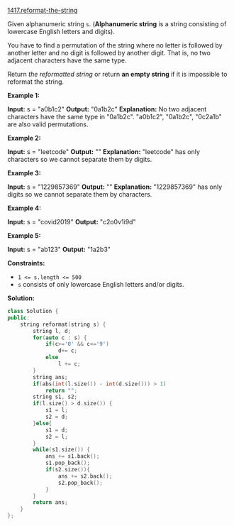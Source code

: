 [1417.reformat-the-string](https://leetcode.com/problems/reformat-the-string/)  

Given alphanumeric string `s`. (**Alphanumeric string** is a string consisting of lowercase English letters and digits).

You have to find a permutation of the string where no letter is followed by another letter and no digit is followed by another digit. That is, no two adjacent characters have the same type.

Return _the reformatted string_ or return **an empty string** if it is impossible to reformat the string.

**Example 1:**

**Input:** s = "a0b1c2"
**Output:** "0a1b2c"
**Explanation:** No two adjacent characters have the same type in "0a1b2c". "a0b1c2", "0a1b2c", "0c2a1b" are also valid permutations.

**Example 2:**

**Input:** s = "leetcode"
**Output:** ""
**Explanation:** "leetcode" has only characters so we cannot separate them by digits.

**Example 3:**

**Input:** s = "1229857369"
**Output:** ""
**Explanation:** "1229857369" has only digits so we cannot separate them by characters.

**Example 4:**

**Input:** s = "covid2019"
**Output:** "c2o0v1i9d"

**Example 5:**

**Input:** s = "ab123"
**Output:** "1a2b3"

**Constraints:**

*   `1 <= s.length <= 500`
*   `s` consists of only lowercase English letters and/or digits.  



**Solution:**  

```cpp
class Solution {
public:
    string reformat(string s) {
        string l, d;
        for(auto c : s) {
            if(c>='0' && c<='9')
                d+= c;
            else
                l += c;
        }
        string ans;
        if(abs(int(l.size()) - int(d.size())) > 1)
            return "";
        string s1, s2;
        if(l.size() > d.size()) {
            s1 = l;
            s2 = d;
        }else{
            s1 = d;
            s2 = l;
        }
        while(s1.size()) {
            ans += s1.back();
            s1.pop_back();
            if(s2.size()){
                ans += s2.back();
                s2.pop_back();
            }
        }
        return ans;
    }
};
```
      
